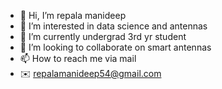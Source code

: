 - 👋 Hi, I’m repala manideep
- 👀 I’m interested in data science and antennas
- 🌱 I’m currently undergrad 3rd yr student
- 💞️ I’m looking to collaborate on smart antennas
- 📫 How to reach me via mail
- ✉️ repalamanideep54@gmail.com

<!---
CODESURGEN/CODESURGEN is a ✨ special ✨ repository because its `README.md` (this file) appears on your GitHub profile.
You can click the Preview link to take a look at your changes.
--->
